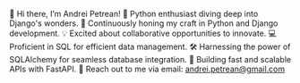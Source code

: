 👋 Hi there, I’m Andrei Petrean!
🐍 Python enthusiast diving deep into Django's wonders.
🚀 Continuously honing my craft in Python and Django development.
💡 Excited about collaborative opportunities to innovate.
💻 Proficient in SQL for efficient data management.
🛠️ Harnessing the power of SQLAlchemy for seamless database integration.
🚀 Building fast and scalable APIs with FastAPI.
📧 Reach out to me via email: andrei.petrean@gmail.com
